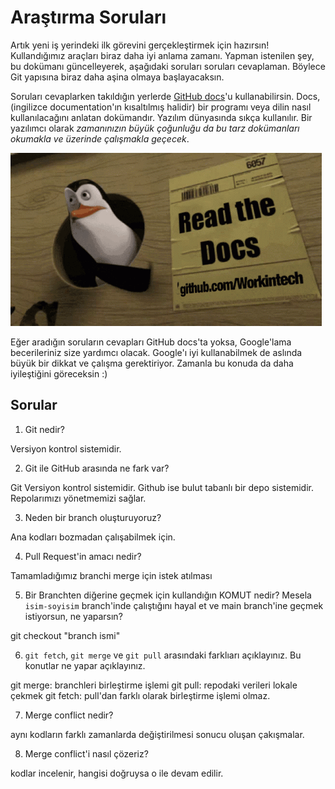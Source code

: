 # Araştırma Soruları

Artık yeni iş yerindeki ilk görevini gerçekleştirmek için hazırsın! Kullandığımız araçları biraz daha iyi anlama zamanı. Yapman istenilen şey, bu dokümanı güncelleyerek, aşağıdaki soruları soruları cevaplaman. Böylece Git yapısına biraz daha aşina olmaya başlayacaksın.

Soruları cevaplarken takıldığın yerlerde [GitHub docs](https://docs.github.com/en)'u kullanabilirsin. Docs, (ingilizce documentation'ın kısaltılmış halidir) bir programı veya dilin nasıl kullanılacağını anlatan dokümandır. Yazılım dünyasında sıkça kullanılır. Bir yazılımcı olarak _zamanınızın büyük çoğunluğu da bu tarz dokümanları okumakla ve üzerinde çalışmakla geçecek_.

![READ THE DOCS](https://github.com/Workintech/FSWeb-S1G1-Projesi-Web-Development-Projesi-icin-Git/blob/main/read-the-docs-wit.gif?raw=true)

Eğer aradığın soruların cevapları GitHub docs'ta yoksa, Google'lama becerileriniz size yardımcı olacak. Google'ı iyi kullanabilmek de aslında büyük bir dikkat ve çalışma gerektiriyor. Zamanla bu konuda da daha iyileştiğini göreceksin :)

## Sorular

1. Git nedir?

Versiyon kontrol sistemidir.

2. Git ile GitHub arasında ne fark var?

Git Versiyon kontrol sistemidir.
Github ise bulut tabanlı bir depo sistemidir. Repolarımızı yönetmemizi sağlar.

3. Neden bir branch oluşturuyoruz?

Ana kodları bozmadan çalışabilmek için.

4. Pull Request'in amacı nedir?

Tamamladığımız branchi merge için istek atılması

5. Bir Branchten diğerine geçmek için kullandığın KOMUT nedir? Mesela `isim-soyisim` branch'inde çalıştığını hayal et ve main branch'ine geçmek istiyorsun, ne yaparsın?

git checkout "branch ismi"

6. `git fetch`, `git merge` ve `git pull` arasındaki farklıarı açıklayınız. Bu konutlar ne yapar açıklayınız.

git merge: branchleri birleştirme işlemi
git pull: repodaki verileri lokale çekmek
git fetch: pull'dan farklı olarak birleştirme işlemi olmaz.

7. Merge conflict nedir?

aynı kodların farklı zamanlarda değiştirilmesi sonucu oluşan çakışmalar.

8. Merge conflict'i nasıl çözeriz?

kodlar incelenir, hangisi doğruysa o ile devam edilir.
